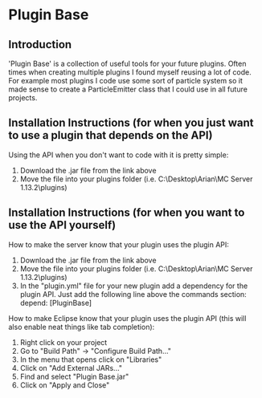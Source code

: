 # Plugin Base

## Introduction

'Plugin Base' is a collection of useful tools for your future plugins. Often times when creating multiple plugins I found myself reusing a lot of code. For example most plugins I code use some sort of particle system so it made sense to create a ParticleEmitter class that I could use in all future projects.

## Installation Instructions (for when you just want to use a plugin that depends on the API)

Using the API when you don't want to code with it is pretty simple:

   1. Download the .jar file from the link above
   2. Move the file into your plugins folder (i.e. C:\Desktop\Arian\MC Server 1.13.2\plugins)

## Installation Instructions (for when you want to use the API yourself)

How to make the server know that your plugin uses the plugin API:

   1. Download the .jar file from the link above
   2. Move the file into your plugins folder (i.e. C:\Desktop\Arian\MC Server 1.13.2\plugins)
   3. In the "plugin.yml" file for your new plugin add a dependency for the plugin API. Just add the following line above the commands section:
    depend: [PluginBase]

How to make Eclipse know that your plugin uses the plugin API (this will also enable neat things like tab completion):

   1. Right click on your project
   2. Go to "Build Path" -> "Configure Build Path..."
   3. In the menu that opens click on "Libraries"
   4. Click on "Add External JARs..."
   5. Find and select "Plugin Base.jar"
   6. Click on "Apply and Close"
